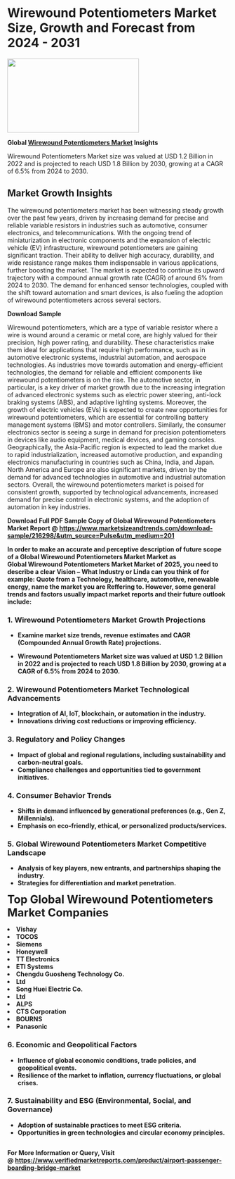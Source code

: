 <H1>Wirewound Potentiometers Market Size, Growth and Forecast from 2024 - 2031</H1><img class="aligncenter size-medium wp-image-584254" src="https://thirdeyenews.in/wp-content/uploads/2024/09/Global-Market-Research-300x168.jpeg" alt="" width="300" height="168" /><p><strong>Global&nbsp;<a href="https://www.marketsizeandtrends.com/download-sample/216298/&amp;utm_source=Pulse&amp;utm_medium=201">Wirewound Potentiometers Market</a> Insights</strong></p><p>Wirewound Potentiometers Market size was valued at USD 1.2 Billion in 2022 and is projected to reach USD 1.8 Billion by 2030, growing at a CAGR of 6.5% from 2024 to 2030.</p><p><h2>Market Growth Insights</h2> <p>The wirewound potentiometers market has been witnessing steady growth over the past few years, driven by increasing demand for precise and reliable variable resistors in industries such as automotive, consumer electronics, and telecommunications. With the ongoing trend of miniaturization in electronic components and the expansion of electric vehicle (EV) infrastructure, wirewound potentiometers are gaining significant traction. Their ability to deliver high accuracy, durability, and wide resistance range makes them indispensable in various applications, further boosting the market. The market is expected to continue its upward trajectory with a compound annual growth rate (CAGR) of around 6% from 2024 to 2030. The demand for enhanced sensor technologies, coupled with the shift toward automation and smart devices, is also fueling the adoption of wirewound potentiometers across several sectors.</p> <p><strong>Download Sample</strong></p> <p>Wirewound potentiometers, which are a type of variable resistor where a wire is wound around a ceramic or metal core, are highly valued for their precision, high power rating, and durability. These characteristics make them ideal for applications that require high performance, such as in automotive electronic systems, industrial automation, and aerospace technologies. As industries move towards automation and energy-efficient technologies, the demand for reliable and efficient components like wirewound potentiometers is on the rise. The automotive sector, in particular, is a key driver of market growth due to the increasing integration of advanced electronic systems such as electric power steering, anti-lock braking systems (ABS), and adaptive lighting systems. Moreover, the growth of electric vehicles (EVs) is expected to create new opportunities for wirewound potentiometers, which are essential for controlling battery management systems (BMS) and motor controllers. Similarly, the consumer electronics sector is seeing a surge in demand for precision potentiometers in devices like audio equipment, medical devices, and gaming consoles. Geographically, the Asia-Pacific region is expected to lead the market due to rapid industrialization, increased automotive production, and expanding electronics manufacturing in countries such as China, India, and Japan. North America and Europe are also significant markets, driven by the demand for advanced technologies in automotive and industrial automation sectors. Overall, the wirewound potentiometers market is poised for consistent growth, supported by technological advancements, increased demand for precise control in electronic systems, and the adoption of automation in key industries.</p> <p><strong></p><p><span class=""><strong>Download Full PDF Sample Copy of Global Wirewound Potentiometers Market Report</strong> @ <a href="https://www.marketsizeandtrends.com/download-sample/216298/&amp;utm_source=Pulse&amp;utm_medium=201" target="_blank">https://www.marketsizeandtrends.com/download-sample/216298/&amp;utm_source=Pulse&amp;utm_medium=201</a></span></p><p>In order to make an accurate and perceptive description of future scope of a Global&nbsp;Wirewound Potentiometers Market Market as Global&nbsp;Wirewound Potentiometers Market Market of 2025, you need to describe a clear Vision &ndash; What Industry or Linda can you think of for example: Quote from a Technology, healthcare, automotive, renewable energy, name the market you are Reffering to. However, some general trends and factors usually impact market reports and their future outlook include:</p><h3>1.&nbsp;<strong>Wirewound Potentiometers Market Growth Projections</strong></h3><ul><li>Examine market size trends, revenue estimates and CAGR (Compounded Annual Growth Rate) projections.</li><li><p>Wirewound Potentiometers Market size was valued at USD 1.2 Billion in 2022 and is projected to reach USD 1.8 Billion by 2030, growing at a CAGR of 6.5% from 2024 to 2030.</p></li></ul><h3>2.&nbsp;<strong>Wirewound Potentiometers Market Technological Advancements</strong></h3><ul><li>Integration of AI, IoT, blockchain, or automation in the industry.</li><li>Innovations driving cost reductions or improving efficiency.</li></ul><h3>3.&nbsp;<strong>Regulatory and Policy Changes</strong></h3><ul><li>Impact of global and regional regulations, including sustainability and carbon-neutral goals.</li><li>Compliance challenges and opportunities tied to government initiatives.</li></ul><h3>4.&nbsp;<strong>Consumer Behavior Trends</strong></h3><ul><li>Shifts in demand influenced by generational preferences (e.g., Gen Z, Millennials).</li><li>Emphasis on eco-friendly, ethical, or personalized products/services.</li></ul><h3>5.&nbsp;<strong>Global Wirewound Potentiometers Market Competitive Landscape</strong></h3><ul><li>Analysis of key players, new entrants, and partnerships shaping the industry.</li><li>Strategies for differentiation and market penetration.</li></ul><p data-pm-slice="1 1 []"><span style="color: inherit; font-family: inherit; font-size: 25px;">Top Global Wirewound Potentiometers Market Companies</span></p><div class="" data-test-id=""><p><li>Vishay</li><li> TOCOS</li><li> Siemens</li><li> Honeywell</li><li> TT Electronics</li><li> ETI Systems</li><li> Chengdu Guosheng Technology Co.</li><li> Ltd</li><li> Song Huei Electric Co.</li><li> Ltd</li><li> ALPS</li><li> CTS Corporation</li><li> BOURNS</li><li> Panasonic</li></p></div><h3>6.&nbsp;<strong>Economic and Geopolitical Factors</strong></h3><ul><li>Influence of global economic conditions, trade policies, and geopolitical events.</li><li>Resilience of the market to inflation, currency fluctuations, or global crises.</li></ul><h3>7.&nbsp;<strong>Sustainability and ESG (Environmental, Social, and Governance)</strong></h3><ul><li>Adoption of sustainable practices to meet ESG criteria.</li><li>Opportunities in green technologies and circular economy principles.</li></ul><h2><strong style="font-size: 14px;">For More Information or Query, Visit @&nbsp;</strong><a style="background-color: #ffffff; font-size: 14px;" href="https://www.marketsizeandtrends.com/report/wirewound-potentiometers-market/" target="_blank">https://www.verifiedmarketreports.com/product/airport-passenger-boarding-bridge-market</a></h2>

